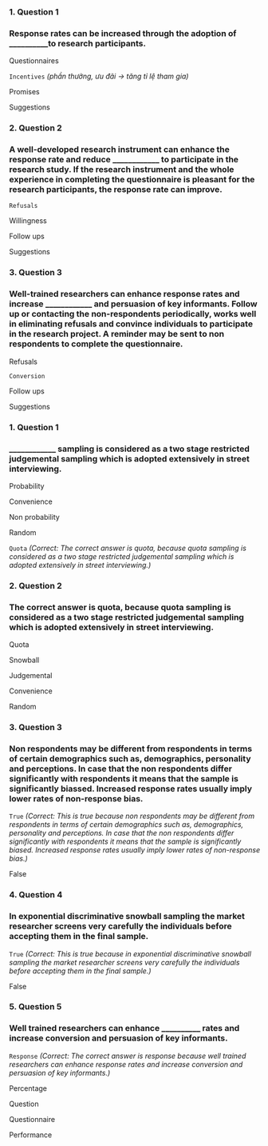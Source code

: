 ### 1. Question 1
### Response rates can be increased through the adoption of __________to research participants.


Questionnaires  



``Incentives``
_(phần thưởng, ưu đãi -> tăng tỉ lệ tham gia)_



Promises  



Suggestions



### 2. Question 2
### A well-developed research instrument can enhance the response rate and reduce ____________ to participate in the research study. If the research instrument and the whole experience in completing the questionnaire is pleasant for the research participants, the response rate can improve. 


``Refusals``



Willingness



Follow ups



Suggestions 



### 3. Question 3
### Well-trained researchers can enhance response rates and increase ____________ and persuasion of key informants. Follow up or contacting the non-respondents periodically, works well in eliminating refusals and convince individuals to participate in the research project. A reminder may be sent to non respondents to complete the questionnaire. 


Refusals



``Conversion``



Follow ups



Suggestions 



### 1. Question 1
### ____________ sampling is considered as a two stage restricted judgemental sampling which is adopted extensively in street interviewing.


Probability  



Convenience 



Non probability



Random  



``Quota``
_(Correct:
The correct answer is quota, because quota sampling is considered as a two stage restricted judgemental sampling which is adopted extensively in street interviewing.)_


### 2. Question 2
### The correct answer is quota, because quota sampling is considered as a two stage restricted judgemental sampling which is adopted extensively in street interviewing. 


Quota  



Snowball



Judgemental  



Convenience  



Random  



### 3. Question 3
### Non respondents may be different from respondents in terms of certain demographics such as, demographics, personality and perceptions. In case that the non respondents differ significantly with respondents it means that the sample is significantly biassed. Increased response rates usually imply lower rates of non-response bias.


``True``
_(Correct:
This is true because non respondents may be different from respondents in terms of certain demographics such as, demographics, personality and perceptions. In case that the non respondents differ significantly with respondents it means that the sample is significantly biased. Increased response rates usually imply lower rates of non-response bias.)_


False 






### 4. Question 4
### In exponential discriminative snowball sampling the market researcher screens very carefully the individuals before accepting them in the final sample.


``True`` 
_(Correct:
This is true because in exponential discriminative snowball sampling the market researcher screens very carefully the individuals before accepting them in the final sample.)_


False 





### 5. Question 5
### Well trained researchers can enhance __________ rates and increase conversion and persuasion of key informants.


``Response``
_(Correct:
The correct answer is response because well trained researchers can enhance response rates and increase conversion and persuasion of key informants.)_


Percentage  



Question



Questionnaire  



Performance  

